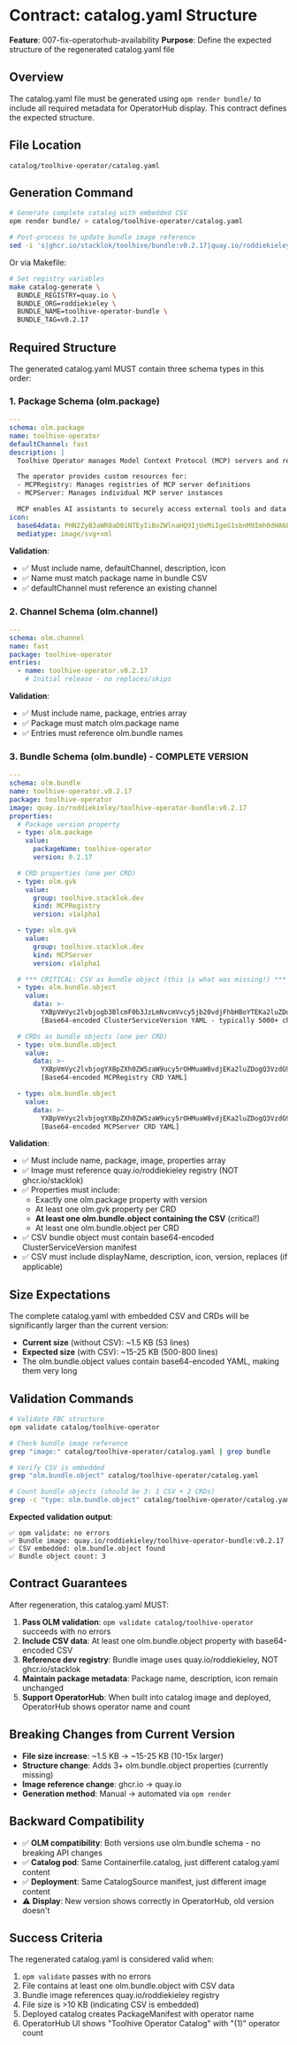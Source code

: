 # Contract: catalog.yaml Structure

**Feature**: 007-fix-operatorhub-availability
**Purpose**: Define the expected structure of the regenerated catalog.yaml file

## Overview

The catalog.yaml file must be generated using `opm render bundle/` to include all required metadata for OperatorHub display. This contract defines the expected structure.

## File Location

`catalog/toolhive-operator/catalog.yaml`

## Generation Command

```bash
# Generate complete catalog with embedded CSV
opm render bundle/ > catalog/toolhive-operator/catalog.yaml

# Post-process to update bundle image reference
sed -i 's|ghcr.io/stacklok/toolhive/bundle:v0.2.17|quay.io/roddiekieley/toolhive-operator-bundle:v0.2.17|g' catalog/toolhive-operator/catalog.yaml
```

Or via Makefile:

```bash
# Set registry variables
make catalog-generate \
  BUNDLE_REGISTRY=quay.io \
  BUNDLE_ORG=roddiekieley \
  BUNDLE_NAME=toolhive-operator-bundle \
  BUNDLE_TAG=v0.2.17
```

## Required Structure

The generated catalog.yaml MUST contain three schema types in this order:

### 1. Package Schema (olm.package)

```yaml
---
schema: olm.package
name: toolhive-operator
defaultChannel: fast
description: |
  Toolhive Operator manages Model Context Protocol (MCP) servers and registries.

  The operator provides custom resources for:
  - MCPRegistry: Manages registries of MCP server definitions
  - MCPServer: Manages individual MCP server instances

  MCP enables AI assistants to securely access external tools and data sources.
icon:
  base64data: PHN2ZyB3aWR0aD0iNTEyIiBoZWlnaHQ9IjUxMiIgeG1sbnM9Imh0dHA6Ly93d3cudzMub3JnLzIwMDAvc3ZnIj4...
  mediatype: image/svg+xml
```

**Validation**:
- ✅ Must include name, defaultChannel, description, icon
- ✅ Name must match package name in bundle CSV
- ✅ defaultChannel must reference an existing channel

### 2. Channel Schema (olm.channel)

```yaml
---
schema: olm.channel
name: fast
package: toolhive-operator
entries:
  - name: toolhive-operator.v0.2.17
    # Initial release - no replaces/skips
```

**Validation**:
- ✅ Must include name, package, entries array
- ✅ Package must match olm.package name
- ✅ Entries must reference olm.bundle names

### 3. Bundle Schema (olm.bundle) - COMPLETE VERSION

```yaml
---
schema: olm.bundle
name: toolhive-operator.v0.2.17
package: toolhive-operator
image: quay.io/roddiekieley/toolhive-operator-bundle:v0.2.17
properties:
  # Package version property
  - type: olm.package
    value:
      packageName: toolhive-operator
      version: 0.2.17

  # CRD properties (one per CRD)
  - type: olm.gvk
    value:
      group: toolhive.stacklok.dev
      kind: MCPRegistry
      version: v1alpha1

  - type: olm.gvk
    value:
      group: toolhive.stacklok.dev
      kind: MCPServer
      version: v1alpha1

  # *** CRITICAL: CSV as bundle object (this is what was missing!) ***
  - type: olm.bundle.object
    value:
      data: >-
        YXBpVmVyc2lvbjogb3BlcmF0b3JzLmNvcmVvcy5jb20vdjFhbHBoYTEKa2luZDogQ2x1c3Rlcl...
        [Base64-encoded ClusterServiceVersion YAML - typically 5000+ characters]

  # CRDs as bundle objects (one per CRD)
  - type: olm.bundle.object
    value:
      data: >-
        YXBpVmVyc2lvbjogYXBpZXh0ZW5zaW9ucy5rOHMuaW8vdjEKa2luZDogQ3VzdG9tUmVzb3VyY2...
        [Base64-encoded MCPRegistry CRD YAML]

  - type: olm.bundle.object
    value:
      data: >-
        YXBpVmVyc2lvbjogYXBpZXh0ZW5zaW9ucy5rOHMuaW8vdjEKa2luZDogQ3VzdG9tUmVzb3VyY2...
        [Base64-encoded MCPServer CRD YAML]
```

**Validation**:
- ✅ Must include name, package, image, properties array
- ✅ Image must reference quay.io/roddiekieley registry (NOT ghcr.io/stacklok)
- ✅ Properties must include:
  - Exactly one olm.package property with version
  - At least one olm.gvk property per CRD
  - **At least one olm.bundle.object containing the CSV** (critical!)
  - At least one olm.bundle.object per CRD
- ✅ CSV bundle object must contain base64-encoded ClusterServiceVersion manifest
- ✅ CSV must include displayName, description, icon, version, replaces (if applicable)

## Size Expectations

The complete catalog.yaml with embedded CSV and CRDs will be significantly larger than the current version:

- **Current size** (without CSV): ~1.5 KB (53 lines)
- **Expected size** (with CSV): ~15-25 KB (500-800 lines)
- The olm.bundle.object values contain base64-encoded YAML, making them very long

## Validation Commands

```bash
# Validate FBC structure
opm validate catalog/toolhive-operator

# Check bundle image reference
grep "image:" catalog/toolhive-operator/catalog.yaml | grep bundle

# Verify CSV is embedded
grep "olm.bundle.object" catalog/toolhive-operator/catalog.yaml

# Count bundle objects (should be 3: 1 CSV + 2 CRDs)
grep -c "type: olm.bundle.object" catalog/toolhive-operator/catalog.yaml
```

**Expected validation output**:
```
✅ opm validate: no errors
✅ Bundle image: quay.io/roddiekieley/toolhive-operator-bundle:v0.2.17
✅ CSV embedded: olm.bundle.object found
✅ Bundle object count: 3
```

## Contract Guarantees

After regeneration, this catalog.yaml MUST:

1. **Pass OLM validation**: `opm validate catalog/toolhive-operator` succeeds with no errors
2. **Include CSV data**: At least one olm.bundle.object property with base64-encoded CSV
3. **Reference dev registry**: Bundle image uses quay.io/roddiekieley, NOT ghcr.io/stacklok
4. **Maintain package metadata**: Package name, description, icon remain unchanged
5. **Support OperatorHub**: When built into catalog image and deployed, OperatorHub shows operator name and count

## Breaking Changes from Current Version

- **File size increase**: ~1.5 KB → ~15-25 KB (10-15x larger)
- **Structure change**: Adds 3+ olm.bundle.object properties (currently missing)
- **Image reference change**: ghcr.io → quay.io
- **Generation method**: Manual → automated via `opm render`

## Backward Compatibility

- ✅ **OLM compatibility**: Both versions use olm.bundle schema - no breaking API changes
- ✅ **Catalog pod**: Same Containerfile.catalog, just different catalog.yaml content
- ✅ **Deployment**: Same CatalogSource manifest, just different image content
- ⚠️ **Display**: New version shows correctly in OperatorHub, old version doesn't

## Success Criteria

The regenerated catalog.yaml is considered valid when:

1. `opm validate` passes with no errors
2. File contains at least one olm.bundle.object with CSV data
3. Bundle image references quay.io/roddiekieley registry
4. File size is >10 KB (indicating CSV is embedded)
5. Deployed catalog creates PackageManifest with operator name
6. OperatorHub UI shows "Toolhive Operator Catalog" with "(1)" operator count
